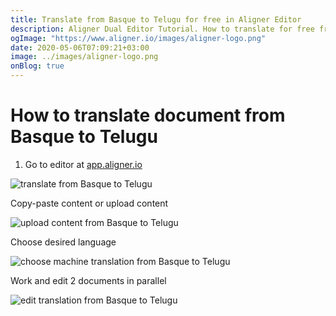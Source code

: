 ```yaml
---
title: Translate from Basque to Telugu for free in Aligner Editor
description: Aligner Dual Editor Tutorial. How to translate for free from Basque to Telugu. Aligner is multilingual document management platform. 
ogImage: "https://www.aligner.io/images/aligner-logo.png"
date: 2020-05-06T07:09:21+03:00
image: ../images/aligner-logo.png
onBlog: true
---
```


# How to translate document from Basque to Telugu

1. Go to editor at [app.aligner.io](https://app.aligner.io "Aligner App web page")

![translate from Basque to Telugu](../aligner-blank-editor.png "translate from Basque to Telugu")

Copy-paste content or upload content

![upload content from Basque to Telugu](../aligner-uploaded-document.png "upload content from Basque to Telugu")

Choose desired language

![choose machine translation from Basque to Telugu](../aligner-language-dropdown.png "choose machine translation from Basque to Telugu")

Work and edit 2 documents in parallel

![edit translation from Basque to Telugu](../aligner-double-sitded-editor.png "edit translation from Basque to Telugu")

